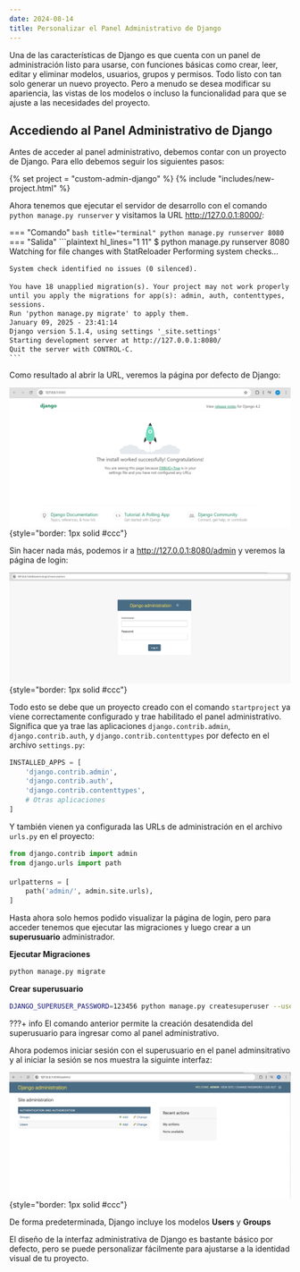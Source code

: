 ```yaml
---
date: 2024-08-14
title: Personalizar el Panel Administrativo de Django
---
```


Una de las características de Django es que cuenta con un panel de administración listo para usarse, con funciones básicas como crear, leer, editar y eliminar modelos, usuarios, grupos y permisos. Todo listo con tan solo generar un nuevo proyecto. Pero a menudo se desea modificar su apariencia, las vistas de los modelos o incluso la funcionalidad para que se ajuste a las necesidades del proyecto.

<!-- more -->

## **Accediendo al Panel Administrativo de Django**

Antes de acceder al panel administrativo, debemos contar con un proyecto de Django. Para ello debemos seguir los siguientes pasos:

{% set project = "custom-admin-django" %}
{% include "includes/new-project.html" %}

Ahora tenemos que ejecutar el servidor de desarrollo con el comando `python manage.py runserver` y visitamos la URL <http://127.0.0.1:8000/>:

=== "Comando"
    ```bash title="terminal"
    python manage.py runserver 8080
    ```
=== "Salida"
    ```plaintext hl_lines="1 11"
    $ python manage.py runserver 8080
    Watching for file changes with StatReloader
    Performing system checks...

    System check identified no issues (0 silenced).

    You have 18 unapplied migration(s). Your project may not work properly until you apply the migrations for app(s): admin, auth, contenttypes, sessions.
    Run 'python manage.py migrate' to apply them.
    January 09, 2025 - 23:41:14
    Django version 5.1.4, using settings '_site.settings'
    Starting development server at http://127.0.0.1:8080/
    Quit the server with CONTROL-C.
    ```

Como resultado al abrir la URL, veremos la página por defecto de Django:

![Página por defecto de Django](/assets/images/django-project-start.png){style="border: 1px solid #ccc"}

Sin hacer nada más, podemos ir a <http://127.0.0.1:8080/admin> y veremos la página de login:

![Página de login de Django admin](/assets/images/django-admin-login.png){style="border: 1px solid #ccc"}

Todo esto se debe que un proyecto creado con el comando `startproject` ya viene correctamente configurado y trae habilitado el panel administrativo. Significa que ya trae las aplicaciones `django.contrib.admin`, `django.contrib.auth`, y `django.contrib.contenttypes` por defecto en el archivo `settings.py`:

```py title="settings.py"
INSTALLED_APPS = [
    'django.contrib.admin',
    'django.contrib.auth',
    'django.contrib.contenttypes',
    # Otras aplicaciones
]
```

Y también vienen ya configurada las URLs de administración en el archivo `urls.py` en el proyecto:

```py title="urls.py" hl_lines="5"
from django.contrib import admin
from django.urls import path

urlpatterns = [
    path('admin/', admin.site.urls),
]
```

Hasta ahora solo hemos podido visualizar la página de login, pero para acceder tenemos que ejecutar las migraciones y luego crear a un **superusuario** administrador.

**Ejecutar Migraciones**

```bash title="terminal"
python manage.py migrate
```

**Crear superusuario**

```bash title="terminal"
DJANGO_SUPERUSER_PASSWORD=123456 python manage.py createsuperuser --username=admin --email=admin@example.com --noinput
```

???+ info
    El comando anterior permite la creación desatendida del superusuario para ingresar como al panel administrativo.

Ahora podemos iniciar sesión con el superusuario en el panel adminsitrativo y al iniciar la sesión se nos muestra la siguinte interfaz:
    
![Página de login de Django admin](/assets/images/django-admin-login-success.png){style="border: 1px solid #ccc"}

De forma predeterminada, Django incluye los modelos **Users** y **Groups**


El diseño de la interfaz administrativa de Django es bastante básico por defecto, pero se puede personalizar fácilmente para ajustarse a la identidad visual de tu proyecto.